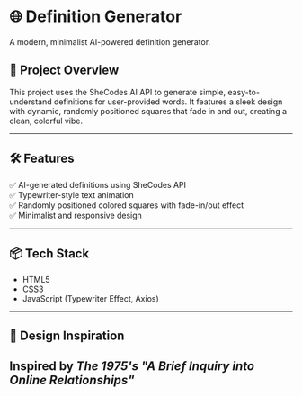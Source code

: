 # 🌐 Definition Generator  

A modern, minimalist AI-powered definition generator.

## 🚀 Project Overview  
This project uses the SheCodes AI API to generate simple, easy-to-understand definitions for user-provided words. It features a sleek design with dynamic, randomly positioned squares that fade in and out, creating a clean, colorful vibe.

---

## 🛠️ Features  
✅ AI-generated definitions using SheCodes API  
✅ Typewriter-style text animation  
✅ Randomly positioned colored squares with fade-in/out effect  
✅ Minimalist and responsive design  

---

## 📦 Tech Stack  
- HTML5  
- CSS3  
- JavaScript (Typewriter Effect, Axios)  

---

## 🎨 Design Inspiration  
Inspired by *The 1975's* *"A Brief Inquiry into Online Relationships"*
---


